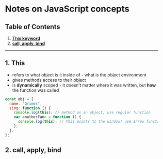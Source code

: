 # Notes on JavaScript concepts

## Table of Contents

1. **[This keyword](#1-this-keyword)**
2. **[call, apply, bind](#2-call-apply-bind)**

---

## 1. This

- refers to what object is it inside of - what is the object environment
- gives methods access to their object
- is **dynamically** scoped - it doesn't matter where it was written, but **how** the function was called

```javascript
const obj = {
  name: "Grimes",
  sing: function () {
    console.log(this); // method on an object, use regular function
    var anotherFunc = function () {
      console.log(this); // this points to the window! use arrow function here instead!
    };
  },
};
```

## 2. call, apply, bind
